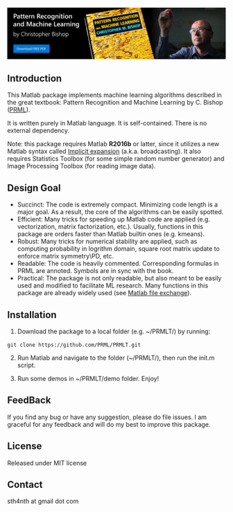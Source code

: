 [![book](/images/PRML-banner-1024x241.jpg)](https://www.microsoft.com/en-us/research/uploads/prod/2006/01/Bishop-Pattern-Recognition-and-Machine-Learning-2006.pdf)

Introduction
-------
This Matlab package implements machine learning algorithms described in the great textbook:
Pattern Recognition and Machine Learning by C. Bishop ([PRML](http://research.microsoft.com/en-us/um/people/cmbishop/prml/)).

It is written purely in Matlab language. It is self-contained. There is no external dependency.

Note: this package requires Matlab **R2016b** or latter, since it utilizes a new Matlab syntax called [Implicit expansion](https://cn.mathworks.com/help/matlab/release-notes.html?rntext=implicit+expansion&startrelease=R2016b&endrelease=R2016b&groupby=release&sortby=descending) (a.k.a. broadcasting). It also requires Statistics Toolbox (for some simple random number generator) and Image Processing Toolbox (for reading image data).

Design Goal
-------
* Succinct: The code is extremely compact. Minimizing code length is a major goal. As a result, the core of the algorithms can be easily spotted.
* Efficient: Many tricks for speeding up Matlab code are applied (e.g. vectorization, matrix factorization, etc.). Usually, functions in this package are orders faster than Matlab builtin ones (e.g. kmeans).
* Robust: Many tricks for numerical stability are applied, such as computing probability in logrithm domain, square root matrix update to enforce matrix symmetry\PD, etc.
* Readable: The code is heavily commented. Corresponding formulas in PRML are annoted. Symbols are in sync with the book.
* Practical: The package is not only readable, but also meant to be easily used and modified to facilitate ML research. Many functions in this package are already widely used (see [Matlab file exchange](http://www.mathworks.com/matlabcentral/fileexchange/?term=authorid%3A49739)).

Installation
-------
1. Download the package to a local folder (e.g. ~/PRMLT/) by running: 
```console
git clone https://github.com/PRML/PRMLT.git
```
2. Run Matlab and navigate to the folder (~/PRMLT/), then run the init.m script.

3. Run some demos in ~/PRMLT/demo folder. Enjoy!

FeedBack
-------
If you find any bug or have any suggestion, please do file issues. I am graceful for any feedback and will do my best to improve this package.

License
-------
Released under MIT license

Contact
-------
sth4nth at gmail dot com
